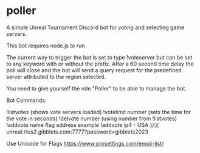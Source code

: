 # poller
A simple Unreal Tournament Discord bot for voting and selecting game servers. 

This bot requires node.js to run 

The current way to trigger the bot is set to type !voteserver but can be set to any keyword with or without the prefix.
After a 60 second time delay the poll will close and the bot will send a query request for the predefined server attributed to the region selected.

You need to give yourself the role "Poller" to be able to manage the bot.

Bot Commands:

!listvotes (shows vote servers loaded)
!votelimit number (sets the time for the vote in seconds)
!delvote number (using number from !listvotes)
!addvote name flag address
example !addvote ip4 - USA 🇺🇸 unreal://us2.gibblets.com:7777?password=gibblets2023

Use Unicode for Flags
https://www.prosettings.com/emoji-list/

